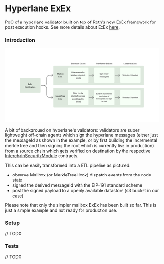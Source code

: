 # Hyperlane ExEx

PoC of a hyperlane [validator](https://docs.hyperlane.xyz/docs/protocol/agents/validators) built on top of Reth's new ExEx framework for post execution hooks. See more details about ExEx [here](https://www.paradigm.xyz/2024/05/reth-exex).

### Introduction

![Hyperlane ExEx ETL](./assets/hyperlane-exex.png)

A bit of background on hyperlane's validators: validators are super lightweight off-chain agents which sign the hyperlane messages (either just the messageId as shown in the example, or by first building the incremental merkle tree and then signing the root which is currently live in production) from a source chain which gets verified on destination by the respective [InterchainSecurityModule](https://docs.hyperlane.xyz/docs/reference/ISM/specify-your-ISM) contracts. 

This can be easily transformed into a ETL pipeline as pictured:
- observe Mailbox (or MerkleTreeHook) dispatch events from the node state
- signed the derived messageId with the EIP-191 standard scheme
- post the signed payload to a openly available datastore (s3 bucket in our case)


Please note that only the simpler mailbox ExEx has been built so far. This is just a simple example and not ready for production use.


### Setup

// TODO

### Tests

// TODO

